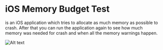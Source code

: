 # iOS Memory Budget Test

is an iOS application which tries to allocate as much memory as possible to crash. After that you can run the application again to see how much memory was needed for crash and when all the memory warnings happen.

![Alt text](http://cl.ly/image/0J0b441P1d3q/Image%202012.11.06%2012:45:51%20AM.png)